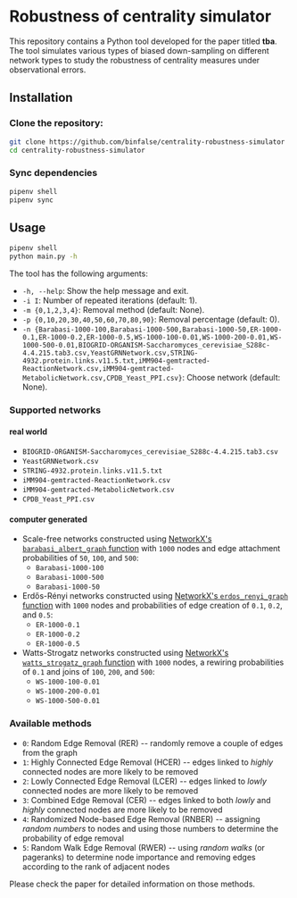 # Robustness of centrality simulator

This repository contains a Python tool developed for the paper titled **tba**.
The tool simulates various types of biased down-sampling on different network types to study the robustness of centrality measures under observational errors.

## Installation

### Clone the repository:

```sh
git clone https://github.com/binfalse/centrality-robustness-simulator
cd centrality-robustness-simulator
```

### Sync dependencies

```sh
pipenv shell
pipenv sync
```

## Usage

```sh
pipenv shell
python main.py -h
```

The tool has the following arguments:

- `-h, --help`: Show the help message and exit.
- `-i I`: Number of repeated iterations (default: 1).
- `-m {0,1,2,3,4}`: Removal method (default: None).
- `-p {0,10,20,30,40,50,60,70,80,90}`: Removal percentage (default: 0).
- `-n {Barabasi-1000-100,Barabasi-1000-500,Barabasi-1000-50,ER-1000-0.1,ER-1000-0.2,ER-1000-0.5,WS-1000-100-0.01,WS-1000-200-0.01,WS-1000-500-0.01,BIOGRID-ORGANISM-Saccharomyces_cerevisiae_S288c-4.4.215.tab3.csv,YeastGRNNetwork.csv,STRING-4932.protein.links.v11.5.txt,iMM904-gemtracted-ReactionNetwork.csv,iMM904-gemtracted-MetabolicNetwork.csv,CPDB_Yeast_PPI.csv}`: Choose network (default: None).

### Supported networks

#### real world

- `BIOGRID-ORGANISM-Saccharomyces_cerevisiae_S288c-4.4.215.tab3.csv`
- `YeastGRNNetwork.csv`
- `STRING-4932.protein.links.v11.5.txt`
- `iMM904-gemtracted-ReactionNetwork.csv`
- `iMM904-gemtracted-MetabolicNetwork.csv`
- `CPDB_Yeast_PPI.csv`

#### computer generated

- Scale-free networks constructed using [NetworkX's `barabasi_albert_graph` function](https://networkx.org/documentation/stable/reference/generated/networkx.generators.random_graphs.barabasi_albert_graph.html) with `1000` nodes and edge attachment probabilities of `50`, `100`, and `500`:
  - `Barabasi-1000-100`
  - `Barabasi-1000-500`
  - `Barabasi-1000-50`
- Erdős-Rényi networks constructed using [NetworkX's `erdos_renyi_graph` function](https://networkx.org/documentation/stable/reference/generated/networkx.generators.random_graphs.erdos_renyi_graph.html) with `1000` nodes and probabilities of edge creation of `0.1`, `0.2`, and `0.5`:
  - `ER-1000-0.1`
  - `ER-1000-0.2`
  - `ER-1000-0.5`
- Watts-Strogatz networks constructed using [NetworkX's `watts_strogatz_graph` function](https://networkx.org/documentation/stable/reference/generated/networkx.generators.random_graphs.watts_strogatz_graph.html) with `1000` nodes, a rewiring probabilities of `0.1` and joins of `100`, `200`, and `500`:
  - `WS-1000-100-0.01`
  - `WS-1000-200-0.01`
  - `WS-1000-500-0.01`

### Available methods

- `0`: Random Edge Removal (RER) -- randomly remove a couple of edges from the graph
- `1`: Highly Connected Edge Removal (HCER) -- edges linked to _highly_ connected nodes are more likely to be removed
- `2`: Lowly Connected Edge Removal (LCER) -- edges linked to _lowly_ connected nodes are more likely to be removed
- `3`: Combined Edge Removal (CER) -- edges linked to both _lowly_ and _highly_ connected nodes are more likely to be removed
- `4`: Randomized Node-based Edge Removal (RNBER) -- assigning _random numbers_ to nodes and using those numbers to determine the probability of edge removal
- `5`: Random Walk Edge Removal (RWER) -- using _random walks_ (or pageranks) to determine node importance and removing edges according to the rank of adjacent nodes

Please check the paper for detailed information on those methods.
